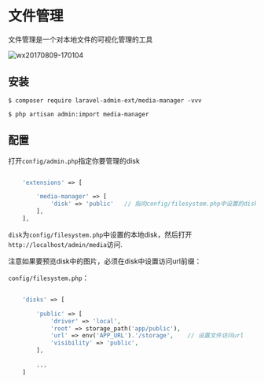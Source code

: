 # 文件管理

文件管理是一个对本地文件的可视化管理的工具

![wx20170809-170104](https://user-images.githubusercontent.com/1479100/29113762-99886c32-7d24-11e7-922d-5981a5849c7a.png)

## 安装

```
$ composer require laravel-admin-ext/media-manager -vvv

$ php artisan admin:import media-manager
```

## 配置

打开`config/admin.php`指定你要管理的disk

```php

    'extensions' => [

        'media-manager' => [
            'disk' => 'public'   // 指向config/filesystem.php中设置的disk
        ],
    ],

```

`disk`为`config/filesystem.php`中设置的本地disk，然后打开`http://localhost/admin/media`访问.

注意如果要预览disk中的图片，必须在disk中设置访问url前缀：

`config/filesystem.php`：

```php

    'disks' => [

        'public' => [
            'driver' => 'local',
            'root' => storage_path('app/public'),
            'url' => env('APP_URL').'/storage',    // 设置文件访问url
            'visibility' => 'public',
        ],
        
        ...
    ]
```

